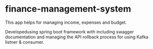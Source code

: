 # finance-management-system
This app helps for managing income, expenses and budget.

Developedusing spring boot framework with including swagger documentation and managing the API rollback process for using Kafka listner & consumer.
